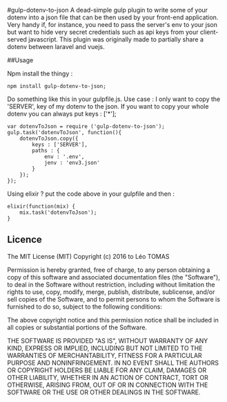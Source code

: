 #gulp-dotenv-to-json
A dead-simple gulp plugin to write some of your dotenv into a json file that can be then used by your front-end application. Very handy if, for instance, you need to pass the server's env to your json but want to hide very secret credentials such as api keys from your client-served javascript. This plugin was originally made to partially share a dotenv between laravel and vuejs.


##Usage

Npm install the thingy :

    npm install gulp-dotenv-to-json;

Do something like this in your gulpfile.js. Use case : I only want to copy the 'SERVER', key of my dotenv to the json. If you want to copy your whole dotenv you can always put keys : ['*'];

    var dotenvToJson = require ('gulp-dotenv-to-json');
    gulp.task('dotenvToJson', function(){
        dotenvToJson.copy({
            keys : ['SERVER'],
            paths : {
                env : '.env',
                jenv : 'env3.json'
            }
        });
    });

Using elixir ? put the code above in your gulpfile and then :

    elixir(function(mix) {
        mix.task('dotenvToJson');
    }



## Licence

The MIT License (MIT)
Copyright (c) 2016 to Léo TOMAS

Permission is hereby granted, free of charge, to any person obtaining a copy of this software and associated documentation files (the "Software"), to deal in the Software without restriction, including without limitation the rights to use, copy, modify, merge, publish, distribute, sublicense, and/or sell copies of the Software, and to permit persons to whom the Software is furnished to do so, subject to the following conditions:

The above copyright notice and this permission notice shall be included in all copies or substantial portions of the Software.

THE SOFTWARE IS PROVIDED "AS IS", WITHOUT WARRANTY OF ANY KIND, EXPRESS OR IMPLIED, INCLUDING BUT NOT LIMITED TO THE WARRANTIES OF MERCHANTABILITY, FITNESS FOR A PARTICULAR PURPOSE AND NONINFRINGEMENT. IN NO EVENT SHALL THE AUTHORS OR COPYRIGHT HOLDERS BE LIABLE FOR ANY CLAIM, DAMAGES OR OTHER LIABILITY, WHETHER IN AN ACTION OF CONTRACT, TORT OR OTHERWISE, ARISING FROM, OUT OF OR IN CONNECTION WITH THE SOFTWARE OR THE USE OR OTHER DEALINGS IN THE SOFTWARE.



